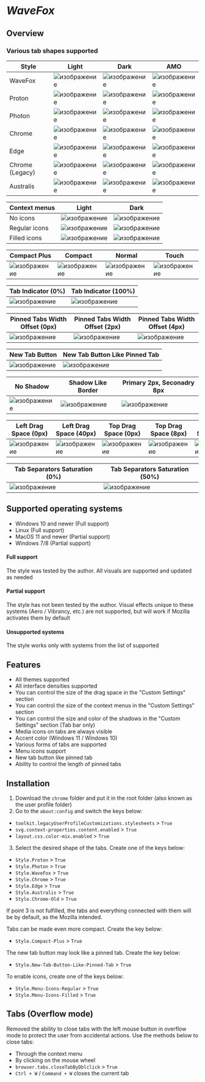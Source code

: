 # *WaveFox*


## Overview

### Various tab shapes supported

| Style | Light | Dark | AMO |
|-------|-------|------|-----|
| WaveFox | ![изображение](https://user-images.githubusercontent.com/85301851/151183317-12228b83-7e4d-4daf-b7ae-ee333c94aa54.png) | ![изображение](https://user-images.githubusercontent.com/85301851/151183202-e4e183b3-80f3-4aa6-a95b-e40c1ca91a61.png) | ![изображение](https://user-images.githubusercontent.com/85301851/151183033-6d5eb436-59a7-470f-8437-06d5dcebda5f.png) |
| Proton | ![изображение](https://user-images.githubusercontent.com/85301851/151183646-82878986-78d9-43df-956e-21380f7d04e5.png) | ![изображение](https://user-images.githubusercontent.com/85301851/151183808-76a9aeff-34df-46f8-8f15-a120058580ee.png) | ![изображение](https://user-images.githubusercontent.com/85301851/151183932-b80b8732-6d2e-43d8-a572-079364c08db8.png) |
| Photon | ![изображение](https://user-images.githubusercontent.com/85301851/151182545-934db216-a15b-449d-b6f8-3f0c8a5f9bc9.png) | ![изображение](https://user-images.githubusercontent.com/85301851/151182383-1b1a1833-d5b8-4b7c-8476-a193bdb7c015.png) | ![изображение](https://user-images.githubusercontent.com/85301851/151182686-d50a3164-0d25-412b-ab5f-6df1d6849e4f.png) |
| Chrome | ![изображение](https://user-images.githubusercontent.com/85301851/151187719-5e64c2f0-d01c-4248-b80e-c275b4e89677.png) | ![изображение](https://user-images.githubusercontent.com/85301851/151187617-1b4f5d55-0bc6-4a0a-a284-822deaeb8a8c.png) | ![изображение](https://user-images.githubusercontent.com/85301851/151187459-a8e4895c-f217-4e2f-b4de-4fa28d1e7739.png) |
| Edge | ![изображение](https://user-images.githubusercontent.com/85301851/151188052-dd550152-e7e7-4ad6-9df2-4b4bc8fa41cf.png) | ![изображение](https://user-images.githubusercontent.com/85301851/151188156-a80e9e38-5e5f-440e-9864-6958e10b736d.png) | ![изображение](https://user-images.githubusercontent.com/85301851/151188255-0e2df491-674b-48e9-9cbe-36d5c0e1a360.png) |
| Chrome (Legacy) | ![изображение](https://user-images.githubusercontent.com/85301851/151188819-8ac900d2-f126-4302-8824-f507a80e5f1b.png) | ![изображение](https://user-images.githubusercontent.com/85301851/151188707-3ed5a636-e3d2-456b-9fa7-f7e5f8991b27.png) | ![изображение](https://user-images.githubusercontent.com/85301851/151188546-7abb257c-235a-420e-b841-13657b07968d.png) |
| Australis | ![изображение](https://user-images.githubusercontent.com/85301851/151189110-5de939b8-f6d4-4a40-930b-f15c07254be5.png) | ![изображение](https://user-images.githubusercontent.com/85301851/151189212-52918558-9969-4127-bc6d-30ab70b73949.png) | ![изображение](https://user-images.githubusercontent.com/85301851/151189329-c6c48d18-091c-4f62-903a-d4dc08eb0ac8.png) |

| Context menus | Light | Dark |
|---------------|-------|------|
| No icons       | ![изображение](https://user-images.githubusercontent.com/85301851/151193203-17224f6b-9d15-498b-83ae-9965c26da40c.png) | ![изображение](https://user-images.githubusercontent.com/85301851/151193373-bd4f68f5-69bc-457b-9357-5c5b11ded705.png) |
| Regular icons  | ![изображение](https://user-images.githubusercontent.com/85301851/151192118-0cbdb5a7-a77f-4275-8841-2ac321657c86.png) | ![изображение](https://user-images.githubusercontent.com/85301851/151192223-e7890752-e992-4e4e-b6d3-6b5e5746954b.png) |
| Filled icons   | ![изображение](https://user-images.githubusercontent.com/85301851/151192708-5ae7691c-ce07-49d8-b4fb-fc58692b63fe.png) | ![изображение](https://user-images.githubusercontent.com/85301851/151192622-25eb0991-0742-4e55-a88f-4e097fae67d6.png) |

| Compact Plus | Compact | Normal | Touch |
|--------------|---------|--------|-------|
| ![изображение](https://user-images.githubusercontent.com/85301851/151196005-5a35bb8f-faa1-49e1-a092-fffeeb24a6ec.png) | ![изображение](https://user-images.githubusercontent.com/85301851/151195648-d0120335-87d0-41fa-afea-4daa7ae4057b.png) | ![изображение](https://user-images.githubusercontent.com/85301851/151195788-8ed8a19b-64a0-48cc-9383-f582210cf3b3.png) | ![изображение](https://user-images.githubusercontent.com/85301851/151195144-9424311d-fc1e-4d58-b2eb-38c06406dbb8.png) |

| Tab Indicator (0%) | Tab Indicator (100%) |
|--------------------|----------------------|
| ![изображение](https://user-images.githubusercontent.com/85301851/151200011-718f6a89-9a05-47e2-8655-de03161857a1.png) | ![изображение](https://user-images.githubusercontent.com/85301851/151199885-136a3864-edac-4a47-88e6-2a3fe5f25fcf.png) |

| Pinned Tabs Width Offset (0px) | Pinned Tabs Width Offset (2px) | Pinned Tabs Width Offset (4px) |
|--------------------------------|--------------------------------|--------------------------------|
| ![изображение](https://user-images.githubusercontent.com/85301851/151201603-b2e264c9-18bd-4be8-be8b-10d43924596e.png) | ![изображение](https://user-images.githubusercontent.com/85301851/151201782-926f3347-578c-4714-a764-d97e467e376a.png) | ![изображение](https://user-images.githubusercontent.com/85301851/151201904-e34bb60f-7db3-4824-8b59-3924124de52c.png) |

| New Tab Button | New Tab Button Like Pinned Tab |
|----------------|--------------------------------|
| ![изображение](https://user-images.githubusercontent.com/85301851/151203456-3ead802b-110c-4687-919f-27cb26076c34.png) | ![изображение](https://user-images.githubusercontent.com/85301851/151203609-e3d723a9-fcc3-4887-a16a-b20e3364dc52.png) |

| No Shadow | Shadow Like Border | Primary 2px, Seconadry 8px |
|-----------|--------------------|----------------------------|
| ![изображение](https://user-images.githubusercontent.com/85301851/151204462-0366825f-1df9-47db-924c-bd6f5928178e.png) | ![изображение](https://user-images.githubusercontent.com/85301851/151204663-76cc04e1-aeab-4fbb-845a-e2293ecc5abd.png) | ![изображение](https://user-images.githubusercontent.com/85301851/151204786-67a97aa8-8689-4395-a08f-a2b553b1817f.png) |

| Left Drag Space (0px) | Left Drag Space (40px) | Top Drag Space (0px) | Top Drag Space (8px) | Right Drag Space (0px) | Right Drag Space (40px) |
|-----------------------|------------------------|----------------------|----------------------|------------------------|-------------------------|
| ![изображение](https://user-images.githubusercontent.com/85301851/151207587-ee6aac0a-529a-44fa-a349-05a71f7e0e42.png) | ![изображение](https://user-images.githubusercontent.com/85301851/151207693-4ec2cefc-ae72-4bac-aadf-5d03c5821fa8.png) | ![изображение](https://user-images.githubusercontent.com/85301851/151208756-236844a6-c2a2-4275-aadf-245872e5bf43.png) | ![изображение](https://user-images.githubusercontent.com/85301851/151208590-b35da78d-99d2-4815-a465-23bb1cd78b3e.png) | ![изображение](https://user-images.githubusercontent.com/85301851/151208486-ffadb816-5f58-4ba3-9c6f-8da735c1d5e8.png) | ![изображение](https://user-images.githubusercontent.com/85301851/151208387-f6311b91-58d3-474f-b6c4-2eb99cc891ff.png) |

| Tab Separators Saturation (0%) | Tab Separators Saturation (50%) |
|---------------------|----------------------|
| ![изображение](https://user-images.githubusercontent.com/85301851/151209741-97915f54-f259-4950-9287-ab06c2464beb.png) | ![изображение](https://user-images.githubusercontent.com/85301851/151209618-483dfd65-47f7-4b1b-9144-ace111b2ea09.png) |

## Supported operating systems
* Windows 10 and newer (Full support)
* Linux (Full support)
* MacOS 11 and newer (Partial support)
* Windows 7/8 (Partial support)

#### Full support
The style was tested by the author. All visuals are supported and updated as needed

#### Partial support
The style has not been tested by the author. Visual effects unique to these systems (Aero / Vibrancy, etc.) are not supported, but will work if Mozilla activates them by default

#### Unsupported systems
The style works only with systems from the list of supported

## Features
* All themes supported
* All interface densities supported
* You can control the size of the drag space in the "Custom Settings" section
* You can control the size of the context menus in the "Custom Settings" section
* You can control the size and color of the shadows in the "Custom Settings" section (Tab bar only)
* Media icons on tabs are always visible
* Accent color (Windows 11 / Windows 10)
* Various forms of tabs are supported
* Menu icons support
* New tab button like pinned tab
* Ability to control the length of pinned tabs 

## Installation
1. Download the `chrome` folder and put it in the root folder (also known as the user profile folder)
2. Go to the `about:config` and switch the keys below:
* `toolkit.legacyUserProfileCustomizations.stylesheets` > `True`
* `svg.context-properties.content.enabled` > `True`
* `layout.css.color-mix.enabled` > `True`
3. Select the desired shape of the tabs. Сreate one of the keys below:
* `Style.Proton` > `True`
* `Style.Photon` > `True`
* `Style.WaveFox` > `True`
* `Style.Chrome` > `True`
* `Style.Edge` > `True`
* `Style.Australis` > `True`
* `Style.Chrome-Old` > `True`

If point 3 is not fulfilled, the tabs and everything connected with them will be by default, as the Mozilla intended.

Tabs can be made even more compact. Create the key below:
* `Style.Compact-Plus` > `True`

The new tab button may look like a pinned tab. Create the key below:
* `Style.New-Tab-Button-Like-Pinned-Tab` > `True`

To enable icons, create one of the keys below:
* `Style.Menu-Icons-Regular` > `True`
* `Style.Menu-Icons-Filled` > `True`

## Tabs (Overflow mode)
Removed the ability to close tabs with the left mouse button in overflow mode to protect the user from accidental actions. Use the methods below to close tabs:
* Through the context menu
* By clicking on the mouse wheel
* `browser.tabs.closeTabByDblclick` > `True`
* `Ctrl + W` / `Command + W` closes the current tab
